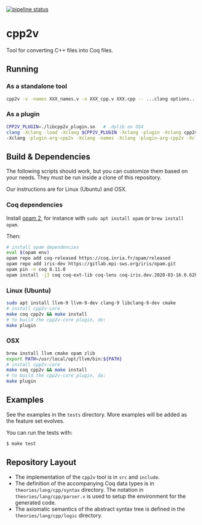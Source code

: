 [![pipeline status](https://gitlab.com/bedrocksystems/cpp2v/badges/master/pipeline.svg)](https://gitlab.com/bedrocksystems/cpp2v/commits/master)


# cpp2v

Tool for converting C++ files into Coq files.

## Running

### As a standalone tool

```sh
cpp2v -v -names XXX_names.v -o XXX_cpp.v XXX.cpp -- ...clang options...
```

### As a plugin

```sh
CPP2V_PLUGIN=./libcpp2v_plugin.so	# .dylib on OSX
clang -Xclang -load -Xclang $CPP2V_PLUGIN -Xclang -plugin -Xclang cpp2v -Xclang -plugin-arg-cpp2v -Xclang -o -Xclang -plugin-arg-cpp2v -Xclang foo_cpp.v
-Xclang -plugin-arg-cpp2v -Xclang -names -Xclang -plugin-arg-cpp2v -Xclang foo_names_cpp.v ...standard clang options...
```

## Build & Dependencies

The following scripts should work, but you can customize them based on your
needs.
They must be run inside a clone of this repository.

Our instructions are for Linux (Ubuntu) and OSX.

### Coq dependencies

Install [opam 2](https://opam.ocaml.org/), for instance with `sudo apt install
opam` or `brew install opam`.

Then:
```sh
# install opam dependencies
eval $(opam env)
opam repo add coq-released https://coq.inria.fr/opam/released
opam repo add iris-dev https://gitlab.mpi-sws.org/iris/opam.git
opam pin -n coq 8.11.0
opam install -j3 coq coq-ext-lib coq-lens coq-iris.dev.2020-03-16.0.62be0a86
```

### Linux (Ubuntu)

```sh
sudo apt install llvm-9 llvm-9-dev clang-9 libclang-9-dev cmake
# install cpp2v-core
make coq cpp2v && make install
# to build the cpp2v-core plugin, do:
make plugin
```

### OSX

```sh
brew install llvm cmake opam zlib
export PATH=/usr/local/opt/llvm/bin:${PATH}
# install cpp2v-core
make coq cpp2v && make install
# to build the cpp2v-core plugin, do:
make plugin
```

## Examples
See the examples in the `tests` directory.
More examples will be added as the feature set evolves.

You can run the tests with:

```sh
$ make test
```

## Repository Layout

- The implementation of the `cpp2v` tool is in `src` and `include`.
- The definition of the accompanying Coq data types is in `theories/lang/cpp/syntax` directory. The notation in `theories/lang/cpp/parser.v` is used to setup the environment for the generated code.
- The axiomatic semantics of the abstract syntax tree is defined in the `theories/lang/cpp/logic` directory.
